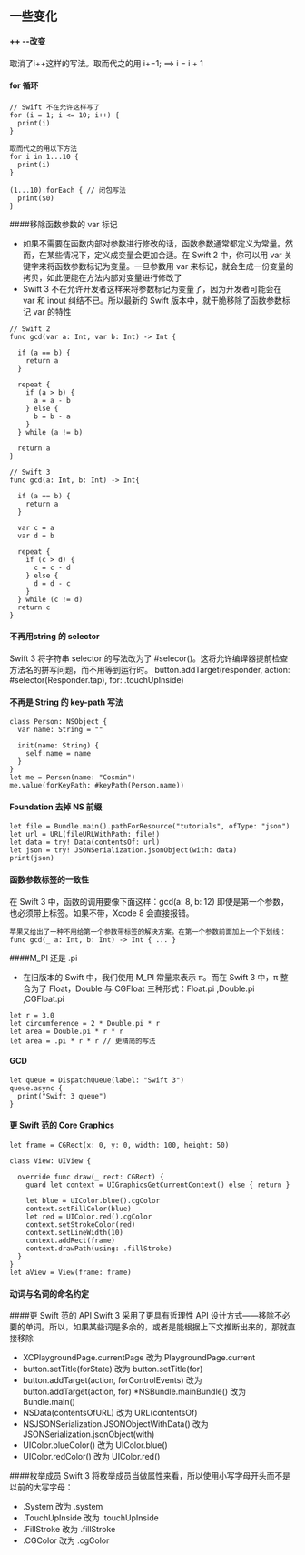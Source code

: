 ## 一些变化

#### ++ --改变

取消了i++这样的写法。取而代之的用 i+=1; ==> i = i + 1

#### for 循环 

```
// Swift 不在允许这样写了
for (i = 1; i <= 10; i++) {
  print(i)
}

取而代之的用以下方法
for i in 1...10 {
  print(i)
}

(1...10).forEach { // 闭包写法
  print($0)
}

```

####移除函数参数的 var 标记

* 如果不需要在函数内部对参数进行修改的话，函数参数通常都定义为常量。然而，在某些情况下，定义成变量会更加合适。在 Swift 2 中，你可以用 var 关键字来将函数参数标记为变量。一旦参数用 var 来标记，就会生成一份变量的拷贝，如此便能在方法内部对变量进行修改了
* Swift 3 不在允许开发者这样来将参数标记为变量了，因为开发者可能会在 var 和 inout 纠结不已。所以最新的 Swift 版本中，就干脆移除了函数参数标记 var 的特性

```
// Swift 2
func gcd(var a: Int, var b: Int) -> Int {
 
  if (a == b) {
    return a
  }
 
  repeat {
    if (a > b) {
      a = a - b
    } else {
      b = b - a
    }
  } while (a != b)
 
  return a
}

// Swift 3
func gcd(a: Int, b: Int) -> Int{
 
  if (a == b) {
    return a
  }
 
  var c = a
  var d = b
 
  repeat {
    if (c > d) {
      c = c - d
    } else {
      d = d - c
    }
  } while (c != d)
  return c
}

```

#### 不再用string 的 selector
Swift 3 将字符串 selector 的写法改为了 #selecor()。这将允许编译器提前检查方法名的拼写问题，而不用等到运行时。
button.addTarget(responder, action: #selector(Responder.tap), for: .touchUpInside)

#### 不再是 String 的 key-path 写法

```
class Person: NSObject {
  var name: String = ""
 
  init(name: String) {
    self.name = name
  }
}
let me = Person(name: "Cosmin")
me.value(forKeyPath: #keyPath(Person.name))
```

#### Foundation 去掉 NS 前缀

```
let file = Bundle.main().pathForResource("tutorials", ofType: "json")
let url = URL(fileURLWithPath: file!)
let data = try! Data(contentsOf: url)
let json = try! JSONSerialization.jsonObject(with: data)
print(json)
```

#### 函数参数标签的一致性
在 Swift 3 中，函数的调用要像下面这样：gcd(a: 8, b: 12)
即使是第一个参数，也必须带上标签。如果不带，Xcode 8 会直接报错。

```
苹果又给出了一种不用给第一个参数带标签的解决方案。在第一个参数前面加上一个下划线：
func gcd(_ a: Int, b: Int) -> Int { ... }

```

####M_PI 还是 .pi

* 在旧版本的 Swift 中，我们使用 M_PI 常量来表示 π。而在 Swift 3 中，π 整合为了 Float，Double 与 CGFloat 三种形式：Float.pi ,Double.pi ,CGFloat.pi

```
let r = 3.0
let circumference = 2 * Double.pi * r
let area = Double.pi * r * r
let area = .pi * r * r // 更精简的写法
```

#### GCD 

```
let queue = DispatchQueue(label: "Swift 3")
queue.async {
  print("Swift 3 queue")
}
```

#### 更 Swift 范的 Core Graphics

```
let frame = CGRect(x: 0, y: 0, width: 100, height: 50)
 
class View: UIView {
 
  override func draw(_ rect: CGRect) {
    guard let context = UIGraphicsGetCurrentContext() else { return }
    
    let blue = UIColor.blue().cgColor
    context.setFillColor(blue)
    let red = UIColor.red().cgColor
    context.setStrokeColor(red)
    context.setLineWidth(10)
    context.addRect(frame)
    context.drawPath(using: .fillStroke)
  }
}
let aView = View(frame: frame)
```

#### 动词与名词的命名约定


####更 Swift 范的 API
Swift 3 采用了更具有哲理性 API 设计方式——移除不必要的单词。所以，如果某些词是多余的，或者是能根据上下文推断出来的，那就直接移除

* XCPlaygroundPage.currentPage 改为 PlaygroundPage.current
* button.setTitle(forState) 改为 button.setTitle(for)
* button.addTarget(action, forControlEvents) 改为 button.addTarget(action, for)
*NSBundle.mainBundle() 改为 Bundle.main()
* NSData(contentsOfURL) 改为 URL(contentsOf)
* NSJSONSerialization.JSONObjectWithData() 改为 JSONSerialization.jsonObject(with)
* UIColor.blueColor() 改为 UIColor.blue()
* UIColor.redColor() 改为 UIColor.red()

####枚举成员
Swift 3 将枚举成员当做属性来看，所以使用小写字母开头而不是以前的大写字母：

* .System 改为 .system
* .TouchUpInside 改为 .touchUpInside
* .FillStroke 改为 .fillStroke
* .CGColor 改为 .cgColor

